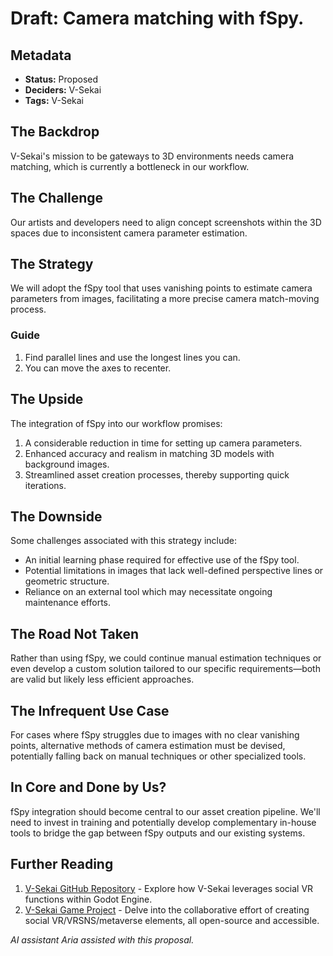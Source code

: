 # Draft: Camera matching with fSpy.

## Metadata

- **Status:** Proposed <!-- Draft | Proposed | Rejected | Accepted | Deprecated | Superseded by -->
- **Deciders:** V-Sekai
- **Tags:** V-Sekai

## The Backdrop

V-Sekai's mission to be gateways to 3D environments needs camera matching, which is currently a bottleneck in our workflow.

## The Challenge

Our artists and developers need to align concept screenshots within the 3D spaces due to inconsistent camera parameter estimation.

## The Strategy

We will adopt the fSpy tool that uses vanishing points to estimate camera parameters from images, facilitating a more precise camera match-moving process.

### Guide

1. Find parallel lines and use the longest lines you can.
1. You can move the axes to recenter.

## The Upside

The integration of fSpy into our workflow promises:

1. A considerable reduction in time for setting up camera parameters.
2. Enhanced accuracy and realism in matching 3D models with background images.
3. Streamlined asset creation processes, thereby supporting quick iterations.

## The Downside

Some challenges associated with this strategy include:

- An initial learning phase required for effective use of the fSpy tool.
- Potential limitations in images that lack well-defined perspective lines or geometric structure.
- Reliance on an external tool which may necessitate ongoing maintenance efforts.

## The Road Not Taken

Rather than using fSpy, we could continue manual estimation techniques or even develop a custom solution tailored to our specific requirements—both are valid but likely less efficient approaches.

## The Infrequent Use Case

For cases where fSpy struggles due to images with no clear vanishing points, alternative methods of camera estimation must be devised, potentially falling back on manual techniques or other specialized tools.

## In Core and Done by Us?

fSpy integration should become central to our asset creation pipeline. We'll need to invest in training and potentially develop complementary in-house tools to bridge the gap between fSpy outputs and our existing systems.

## Further Reading

1. [V-Sekai GitHub Repository](https://github.com/v-sekai) - Explore how V-Sekai leverages social VR functions within Godot Engine.
2. [V-Sekai Game Project](https://github.com/v-sekai/v-sekai-game) - Delve into the collaborative effort of creating social VR/VRSNS/metaverse elements, all open-source and accessible.

_AI assistant Aria assisted with this proposal._
